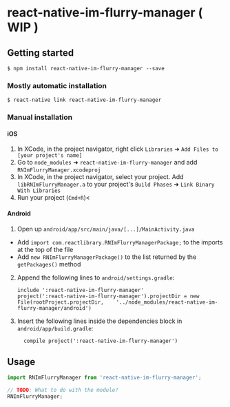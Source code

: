 
# react-native-im-flurry-manager ( WIP )

## Getting started

`$ npm install react-native-im-flurry-manager --save`

### Mostly automatic installation

`$ react-native link react-native-im-flurry-manager`

### Manual installation


#### iOS

1. In XCode, in the project navigator, right click `Libraries` ➜ `Add Files to [your project's name]`
2. Go to `node_modules` ➜ `react-native-im-flurry-manager` and add `RNImFlurryManager.xcodeproj`
3. In XCode, in the project navigator, select your project. Add `libRNImFlurryManager.a` to your project's `Build Phases` ➜ `Link Binary With Libraries`
4. Run your project (`Cmd+R`)<

#### Android

1. Open up `android/app/src/main/java/[...]/MainActivity.java`
  - Add `import com.reactlibrary.RNImFlurryManagerPackage;` to the imports at the top of the file
  - Add `new RNImFlurryManagerPackage()` to the list returned by the `getPackages()` method
2. Append the following lines to `android/settings.gradle`:
  	```
  	include ':react-native-im-flurry-manager'
  	project(':react-native-im-flurry-manager').projectDir = new File(rootProject.projectDir, 	'../node_modules/react-native-im-flurry-manager/android')
  	```
3. Insert the following lines inside the dependencies block in `android/app/build.gradle`:
  	```
      compile project(':react-native-im-flurry-manager')
  	```

## Usage
```javascript
import RNImFlurryManager from 'react-native-im-flurry-manager';

// TODO: What to do with the module?
RNImFlurryManager;
```
  